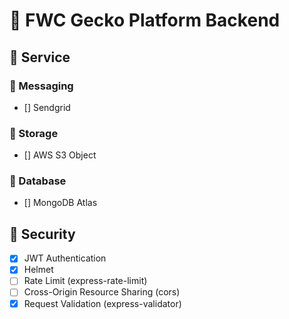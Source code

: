# 📔 FWC Gecko Platform Backend

## 📘 Service

### 📗 Messaging

- [] Sendgrid

### 📗 Storage

- [] AWS S3 Object

### 📗 Database

- [] MongoDB Atlas

## 📘 Security

- [x] JWT Authentication
- [x] Helmet
- [ ] Rate Limit (express-rate-limit)
- [ ] Cross-Origin Resource Sharing (cors)
- [x] Request Validation (express-validator)
